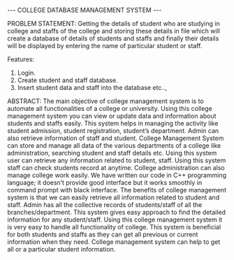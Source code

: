 --- COLLEGE DATABASE MANAGEMENT SYSTEM ---

PROBLEM STATEMENT:
   Getting the details of student who are studying in college and staffs of the college and
storing these details in file which will create a database of details of students and
staffs and finally their details will be displayed by entering the name of particular
student or staff.

Features:
1) Login.
2) Create student and staff database.
3) Insert student data and staff into the database etc..,


ABSTRACT:
  The main objective of college management system is to automate all functionalities of
a college or university. Using this college management system you can view or update
data and information about students and staffs easily. This system helps in managing
the activity like student admission, student registration, student’s department. Admin
can also retrieve information of staff and student. College Management System can
store and manage all data of the various departments of a college like administration,
searching student and staff details etc. Using this system user can retrieve any
information related to student, staff. Using this system staff can check students record
at anytime. College administration can also manage college work easily. We have
written our code in C++ programming language; it doesn’t provide good interface but
it works smoothly in command prompt with black interface. The benefits of college
management system is that we can easily retrieve all information related to student
and staff. Admin has all the collective records of students/staff of all the
branches/department. This system gives easy approach to find the detailed
information for any student/staff. Using this college management system it is very
easy to handle all functionality of college. This system is beneficial for both students
and staffs as they can get all previous or current information when they need. College
management system can help to get all or a particular student information.
